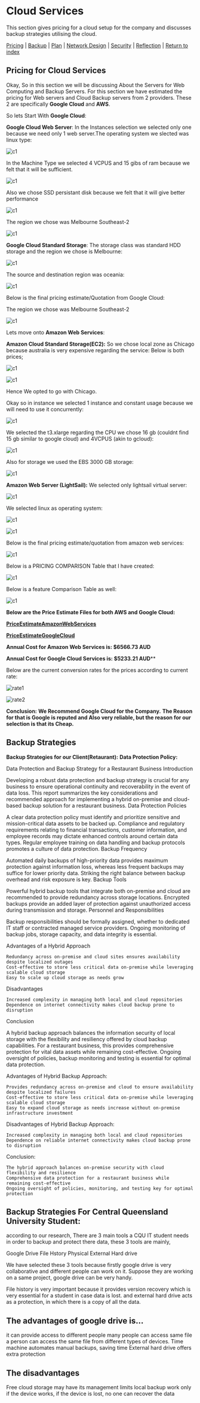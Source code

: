 # Cloud Services

This section gives pricing for a cloud setup for the company and discusses backup strategies utilising the cloud.

[Pricing](#pricing-for-cloud-services) | [Backup](#backup-strategies) | [Plan](./plan.md) | [Network Design](./network.md) | [Security](./security.md) | [Reflection](./reflection.md) | [Return to index](./README.md)


## Pricing for Cloud Services
Okay, So in this section we will be discussing About the Servers for Web Computing and Backup Servers.
For this section we have estimated the pricing for Web servers and Cloud Backup servers from 2 providers.
These 2 are specifically **Google Cloud** and **AWS**.

So lets Start With **Google Cloud**:

**Google Cloud Web Server**:
In the Instances selection we selected only one because we need only 1 web server.The operating system we slected was linux type:

![c1](./images/c1.png)

In the Machine Type we selected 4 VCPUS and 15 gibs of ram because we felt that it will be sufficient.

![c1](./images/c2.png)

Also we chose SSD persistant disk because we felt that it will give better performance

![c1](./images/c3.png)

The region we chose was Melbourne Southeast-2

![c1](./images/c4.png)

**Google Cloud Standard Storage**:
The storage class was standard HDD storage and the region we chose is Melbourne:

![c1](./images/c5.png)

The source and destination region was oceania:

![c1](./images/c6.png)

Below is the final pricing estimate/Quotation from Google Cloud:

The region we chose was Melbourne Southeast-2

![c1](./images/screenshot(398).png)

Lets move onto **Amazon Web Services**:

**Amazon Cloud Standard Storage(EC2):**
So we chose local zone as Chicago because australia is very expensive regarding the service:
Below is both prices;

![c1](./images/d1.png)

![c1](./images/X1.png)

Hence We opted to go with Chicago.

Okay so in instance we selected 1 instance and constant usage because we will need to use it concurrently:

![c1](./images/c4.png)

We selected the t3.xlarge regarding the CPU we chose 16 gb (couldnt find 15 gb similar to google cloud) and 4VCPUS (akin to gcloud):

![c1](./images/d3.png)

Also for storage we used the EBS 3000 GB storage:

![c1](./images/d0.png)

**Amazon Web Server (LightSail):**
We selected only lightsail virtual server:

![c1](./images/d4.png)

We selected linux as operating system:

![c1](./images/d5.png)

![c1](./images/d6.png)

Below is the final pricing estimate/quotation from amazon web services:

![c1](./images/d7.png)

Below is a PRICING COMPARISON Table that I have created:

![c1](./images/comtab.png)

Below is a feature Comparison Table as well:

![c1](./images/feacom.png)

**Below are the Price Estimate Files for both AWS and Google Cloud:**


[**PriceEstimateAmazonWebServices**](./images/AWSEstimateRestuarant.csv)

[**PriceEstimateGoogleCloud**](./images/GoogleEstimate.csv)

**Annual Cost for Amazon Web Services is: $6566.73 AUD**

**Annual Cost for Google Cloud Services is: $5233.21 AUD****

Below are the current conversion rates for the prices according to current rate:

![rate1](./images/rate1.png)

![rate2](./images/rate2.png)

**Conclusion:**
**We Recommend Google Cloud for the Company.**
**The Reason for that is Google is reputed and Also very reliable, but the reason for our selection is that its Cheap.**

## Backup Strategies

**Backup Strategies for our Client(Retaurant):**
**Data Protection Policy:**

Data Protection and Backup Strategy for a Restaurant Business
Introduction

Developing a robust data protection and backup strategy is crucial for any business to ensure operational continuity and recoverability in the event of data loss. This report summarizes the key considerations and recommended approach for implementing a hybrid on-premise and cloud-based backup solution for a restaurant business.
Data Protection Policies

A clear data protection policy must identify and prioritize sensitive and mission-critical data assets to be backed up. Compliance and regulatory requirements relating to financial transactions, customer information, and employee records may dictate enhanced controls around certain data types. Regular employee training on data handling and backup protocols promotes a culture of data protection.
Backup Frequency

Automated daily backups of high-priority data provides maximum protection against information loss, whereas less frequent backups may suffice for lower priority data. Striking the right balance between backup overhead and risk exposure is key.
Backup Tools

Powerful hybrid backup tools that integrate both on-premise and cloud are recommended to provide redundancy across storage locations. Encrypted backups provide an added layer of protection against unauthorized access during transmission and storage.
Personnel and Responsibilities

Backup responsibilities should be formally assigned, whether to dedicated IT staff or contracted managed service providers. Ongoing monitoring of backup jobs, storage capacity, and data integrity is essential.

Advantages of a Hybrid Approach

    Redundancy across on-premise and cloud sites ensures availability despite localized outages
    Cost-effective to store less critical data on-premise while leveraging scalable cloud storage
    Easy to scale up cloud storage as needs grow

Disadvantages

    Increased complexity in managing both local and cloud repositories
    Dependence on internet connectivity makes cloud backup prone to disruption

Conclusion

A hybrid backup approach balances the information security of local storage with the flexibility and resiliency offered by cloud backup capabilities. For a restaurant business, this provides comprehensive protection for vital data assets while remaining cost-effective. Ongoing oversight of policies, backup monitoring and testing is essential for optimal data protection.

Advantages of Hybrid Backup Approach:

    Provides redundancy across on-premise and cloud to ensure availability despite localized failures
    Cost-effective to store less critical data on-premise while leveraging scalable cloud storage
    Easy to expand cloud storage as needs increase without on-premise infrastructure investment

Disadvantages of Hybrid Backup Approach:

    Increased complexity in managing both local and cloud repositories
    Dependence on reliable internet connectivity makes cloud backup prone to disruption

Conclusion:

    The hybrid approach balances on-premise security with cloud flexibility and resilience
    Comprehensive data protection for a restaurant business while remaining cost-effective
    Ongoing oversight of policies, monitoring, and testing key for optimal protection



## Backup Strategies For Central Queensland University Student:

according to our research, There are 3 main tools a CQU IT student needs in order to backup and protect there data,
these 3 tools are mainly,

Google Drive
File Hstory
Physical External Hard drive

We have selected these 3 tools because firstly google drive is very collaborative and different people can work on it. Suppose they are working on a same project, google drive can be very handy.

File history is very important because it provides version recovery which is very essential for a student in case data is lost. and external hard drive acts as a protection, in which there is a copy of all the data.

## The advantages of google drive is...
it can provide access to different people
many people can access same file
a person can access the same file from different types of devices.
Time machine automates manual backups, saving time
External hard drive offers extra protection

## The disadvantages
Free cloud storage may have its management limits 
local backup work only if the device works, if the device is lost, no one can recover the data











